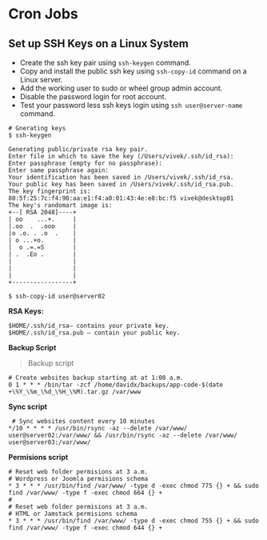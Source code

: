 # Cron Jobs

## Set up SSH Keys on a Linux System

- Create the ssh key pair using `ssh-keygen` command.
- Copy and install the public ssh key using `ssh-copy-id` command on a Linux server.
- Add the working user to sudo or wheel group admin account.
- Disable the password login for root account.
- Test your password less ssh keys login using `ssh user@server-name` command.

```shell
# Gnerating keys
$ ssh-keygen

Generating public/private rsa key pair.
Enter file in which to save the key (/Users/vivek/.ssh/id_rsa): 
Enter passphrase (empty for no passphrase): 
Enter same passphrase again: 
Your identification has been saved in /Users/vivek/.ssh/id_rsa.
Your public key has been saved in /Users/vivek/.ssh/id_rsa.pub.
The key fingerprint is:
80:5f:25:7c:f4:90:aa:e1:f4:a0:01:43:4e:e8:bc:f5 vivek@desktop01
The key's randomart image is:
+--[ RSA 2048]----+
| oo    ...+.     |
|.oo  .  .ooo     |
|o .o. . .o  .    |
| o ...+o.        |
|  o .=.=S        |
| .  .Eo .        |
|                 |
|                 |
|                 |
+-----------------+

$ ssh-copy-id user@server02
```

**RSA Keys:**
```shell
$HOME/.ssh/id_rsa– contains your private key.
$HOME/.ssh/id_rsa.pub – contain your public key.
```

**Backup Script**

> Backup script

```shell
# Create websites backup starting at at 1:00 a.m.
0 1 * * * /bin/tar -zcf /home/davidx/backups/app-code-$(date +\%Y_\%m_\%d_\%H_\%M).tar.gz /var/www
```

**Sync script**

```shell
 # Sync websites content every 10 minutes
*/10 * * * * /usr/bin/rsync -az --delete /var/www/ user@server02:/var/www/ && /usr/bin/rsync -az --delete /var/www/ user@server03:/var/www/
```

**Permisions script**

```shell
# Reset web folder permisions at 3 a.m.
# Wordpress or Joomla permisions schema
* 3 * * * /usr/bin/find /var/www/ -type d -exec chmod 775 {} + && sudo find /var/www/ -type f -exec chmod 664 {} +
#
# Reset web folder permisions at 3 a.m.
# HTML or Jamstack permisions schema
* 3 * * * /usr/bin/find /var/www/ -type d -exec chmod 755 {} + && sudo find /var/www/ -type f -exec chmod 644 {} +
```
